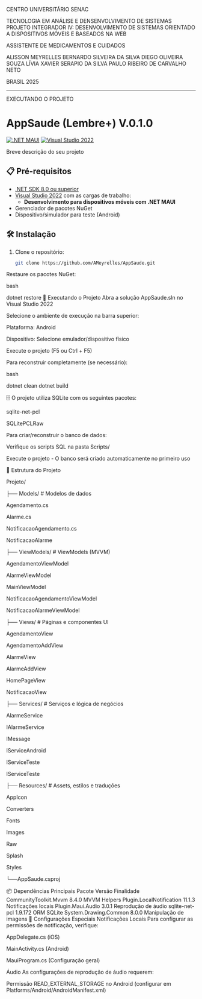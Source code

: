 CENTRO UNIVERSITÁRIO SENAC

TECNOLOGIA EM ANÁLISE E DENSENVOLVIMENTO DE SISTEMAS
PROJETO INTEGRADOR IV: DESENVOLVIMENTO DE SISTEMAS ORIENTADO A DISPOSITIVOS MÓVEIS E BASEADOS NA WEB


ASSISTENTE DE MEDICAMENTOS E CUIDADOS


ALISSON MEYRELLES
BERNARDO SILVEIRA DA SILVA
DIEGO OLIVEIRA SOUZA
LÍVIA XAVIER SERAPIO DA SILVA
PAULO RIBEIRO DE CARVALHO NETO


BRASIL 2025

------------------------------------------------------------------------------------------------------------------------------------------------------------------------------------------------------------------------------------------------------------------

EXECUTANDO O PROJETO

# AppSaude (Lembre+) V.0.1.0

[![.NET MAUI](https://img.shields.io/badge/.NET%20MAUI-8.0+-512BD4?logo=.net)](https://dotnet.microsoft.com/apps/maui)
[![Visual Studio 2022](https://img.shields.io/badge/Visual%20Studio-2022-5C2D91?logo=visual-studio)](https://visualstudio.microsoft.com/)

Breve descrição do seu projeto

## 📋 Pré-requisitos

- [.NET SDK 8.0 ou superior](https://dotnet.microsoft.com/download)
- [Visual Studio 2022](https://visualstudio.microsoft.com/) com as cargas de trabalho:
  - **Desenvolvimento para dispositivos móveis com .NET MAUI** 
- Gerenciador de pacotes NuGet
- Dispositivo/simulador para teste (Android)

## 🛠️ Instalação

1. Clone o repositório:
   ```bash
   git clone https://github.com/AMeyrelles/AppSaude.git

Restaure os pacotes NuGet:

bash

dotnet restore
🚀 Executando o Projeto
Abra a solução AppSaude.sln no Visual Studio 2022

Selecione o ambiente de execução na barra superior:

Plataforma: Android

Dispositivo: Selecione emulador/dispositivo físico

Execute o projeto (F5 ou Ctrl + F5)

Para reconstruir completamente (se necessário):

bash

dotnet clean
dotnet build

🗄️
O projeto utiliza SQLite com os seguintes pacotes:

sqlite-net-pcl

SQLitePCLRaw

Para criar/reconstruir o banco de dados:

Verifique os scripts SQL na pasta Scripts/

Execute o projeto - O banco será criado automaticamente no primeiro uso

📂 Estrutura do Projeto

Projeto/

├── Models/          # Modelos de dados

  Agendamento.cs
  
  Alarme.cs
  
  NotificacaoAgendamento.cs
  
  NotificacaoAlarme

├── ViewModels/      # ViewModels (MVVM)

  AgendamentoViewModel
  
  AlarmeViewModel
  
  MainViewModel
  
  NotificacaoAgendamentoViewModel
  
  NotificacaoAlarmeViewModel


├── Views/           # Páginas e componentes UI

  AgendamentoView
  
  AgendamentoAddView
  
  AlarmeView
  
  AlarmeAddView
  
  HomePageView
  
  NotificacaoView

├── Services/        # Serviços e lógica de negócios

  AlarmeService
  
  IAlarmeService
  
  IMessage
  
  IServiceAndroid
  
  IServiceTeste
  
  IServiceTeste

├── Resources/       # Assets, estilos e traduções

  AppIcon
  
  Converters
  
  Fonts
  
  Images
  
  Raw
  
  Splash
  
  Styles

└──AppSaude.csproj

📦 Dependências Principais
Pacote	Versão	Finalidade
CommunityToolkit.Mvvm	8.4.0	MVVM Helpers
Plugin.LocalNotification	11.1.3	Notificações locais
Plugin.Maui.Audio	3.0.1	Reprodução de áudio
sqlite-net-pcl	1.9.172	ORM SQLite
System.Drawing.Common	8.0.0	Manipulação de imagens
🔧 Configurações Especiais
Notificações Locais
Para configurar as permissões de notificação, verifique:

AppDelegate.cs (iOS)

MainActivity.cs (Android)

MauiProgram.cs (Configuração geral)

Áudio
As configurações de reprodução de áudio requerem:

Permissão READ_EXTERNAL_STORAGE no Android (configurar em Platforms/Android/AndroidManifest.xml)


